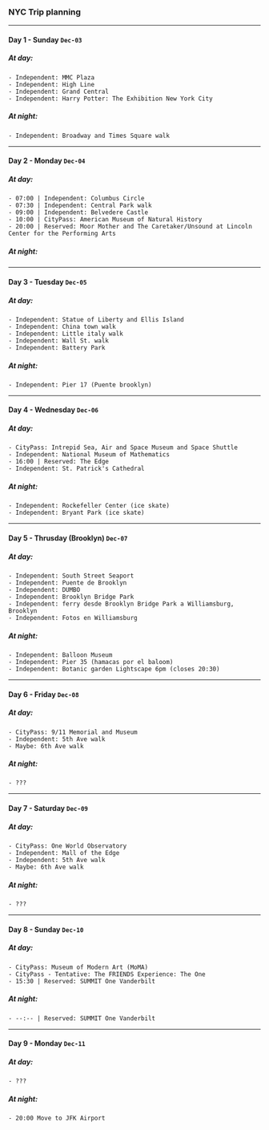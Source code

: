 ### NYC Trip planning

---
#### Day 1 - Sunday `Dec-03`
##### At day:
    - Independent: MMC Plaza
    - Independent: High Line
    - Independent: Grand Central
    - Independent: Harry Potter: The Exhibition New York City
##### At night:
    - Independent: Broadway and Times Square walk

---
#### Day 2 - Monday `Dec-04`
##### At day:
    - 07:00 | Independent: Columbus Circle
    - 07:30 | Independent: Central Park walk
    - 09:00 | Independent: Belvedere Castle
    - 10:00 | CityPass: American Museum of Natural History
    - 20:00 | Reserved: Moor Mother and The Caretaker/Unsound at Lincoln Center for the Performing Arts
##### At night:

---
#### Day 3 - Tuesday `Dec-05`
##### At day:
    - Independent: Statue of Liberty and Ellis Island
    - Independent: China town walk
    - Independent: Little italy walk
    - Independent: Wall St. walk
    - Independent: Battery Park
##### At night:
    - Independent: Pier 17 (Puente brooklyn)

---
#### Day 4 - Wednesday `Dec-06`
##### At day:
    - CityPass: Intrepid Sea, Air and Space Museum and Space Shuttle
    - Independent: National Museum of Mathematics
    - 16:00 | Reserved: The Edge
    - Independent: St. Patrick's Cathedral
##### At night:
    - Independent: Rockefeller Center (ice skate)
    - Independent: Bryant Park (ice skate)

---
#### Day 5 - Thrusday (Brooklyn) `Dec-07`
##### At day:
    - Independent: South Street Seaport
    - Independent: Puente de Brooklyn
    - Independent: DUMBO
    - Independent: Brooklyn Bridge Park
    - Independent: ferry desde Brooklyn Bridge Park a Williamsburg, Brooklyn
    - Independent: Fotos en Williamsburg
##### At night:
    - Independent: Balloon Museum
    - Independent: Pier 35 (hamacas por el baloom)
    - Independent: Botanic garden Lightscape 6pm (closes 20:30)

---
#### Day 6 - Friday `Dec-08`
##### At day:
    - CityPass: 9/11 Memorial and Museum
    - Independent: 5th Ave walk
    - Maybe: 6th Ave walk
##### At night:
    - ???
---
#### Day 7 - Saturday `Dec-09`
##### At day:
    - CityPass: One World Observatory
    - Independent: Mall of the Edge
    - Independent: 5th Ave walk
    - Maybe: 6th Ave walk
##### At night:
    - ???

---
#### Day 8 - Sunday `Dec-10`
##### At day:
    - CityPass: Museum of Modern Art (MoMA)
    - CityPass - Tentative: The FRIENDS Experience: The One
    - 15:30 | Reserved: SUMMIT One Vanderbilt
##### At night:
    - --:-- | Reserved: SUMMIT One Vanderbilt

---
#### Day 9 - Monday `Dec-11`
##### At day:
    - ???
##### At night:
    - 20:00 Move to JFK Airport
